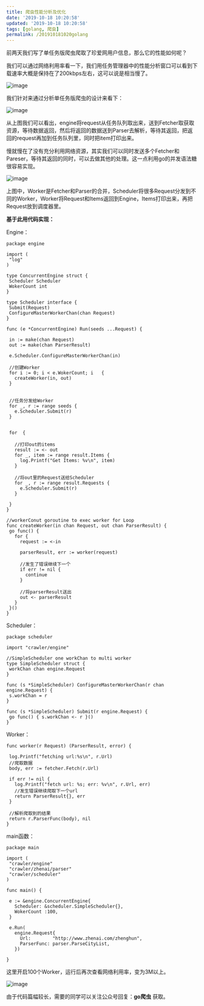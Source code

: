 ```yaml
---
title: 爬虫性能分析及优化
date: '2019-10-18 10:20:58'
updated: '2019-10-18 10:20:58'
tags: [golang, 爬虫]
permalink: /201910181020golang
---
```

前两天我们写了单任务版爬虫爬取了珍爱网用户信息，那么它的性能如何呢？

我们可以通过网络利用率看一下，我们用任务管理器中的性能分析窗口可以看到下载速率大概是保持在了200kbps左右，这可以说是相当慢了。

![image](https://img-blog.csdnimg.cn/20191018002910414.jpeg?x-oss-process=image/watermark,type_ZmFuZ3poZW5naGVpdGk,shadow_10,text_aHR0cHM6Ly9saWFiaW8uYmxvZy5jc2RuLm5ldA==,size_16,color_FFFFFF,t_70)

我们针对来通过分析单任务版爬虫的设计来看下：

![image](https://img-blog.csdnimg.cn/20191018002910629.jpeg?x-oss-process=image/watermark,type_ZmFuZ3poZW5naGVpdGk,shadow_10,text_aHR0cHM6Ly9saWFiaW8uYmxvZy5jc2RuLm5ldA==,size_16,color_FFFFFF,t_70)

从上图我们可以看出，engine将request从任务队列取出来，送到Fetcher取获取资源，等待数据返回，然后将返回的数据送到Parser去解析，等待其返回，把返回的request再加到任务队列里，同时把item打印出来。

慢就慢在了没有充分利用网络资源，其实我们可以同时发送多个Fetcher和Pareser，等待其返回的同时，可以去做其他的处理。这一点利用go的并发语法糖很容易实现。

![image](https://img-blog.csdnimg.cn/20191018002910881.jpeg?x-oss-process=image/watermark,type_ZmFuZ3poZW5naGVpdGk,shadow_10,text_aHR0cHM6Ly9saWFiaW8uYmxvZy5jc2RuLm5ldA==,size_16,color_FFFFFF,t_70)

上图中，Worker是Fetcher和Parser的合并，Scheduler将很多Request分发到不同的Worker，Worker将Request和Items返回到Engine，Items打印出来，再把Request放到调度器里。

**基于此用代码实现：**

Engine：

```
package engine

import (
 "log"
)

type ConcurrentEngine struct {
 Scheduler Scheduler
 WokerCount int
}

type Scheduler interface {
 Submit(Request)
 ConfigureMasterWorkerChan(chan Request)
}

func (e *ConcurrentEngine) Run(seeds ...Request) {

 in := make(chan Request)
 out := make(chan ParserResult)

 e.Scheduler.ConfigureMasterWorkerChan(in)

 //创建Worker
 for i := 0; i < e.WokerCount; i   {
   createWorker(in, out)
 }


 //任务分发给Worker
 for _, r := range seeds {
   e.Scheduler.Submit(r)
 }


 for  {

   //打印out的items
   result := <- out
   for _, item := range result.Items {
     log.Printf("Get Items: %v\n", item)
   }

   //将out里的Request送给Scheduler
   for _, r := range result.Requests {
     e.Scheduler.Submit(r)
   }

 }
}

//workerConut goroutine to exec worker for Loop
func createWorker(in chan Request, out chan ParserResult) {
 go func() {
   for {
     request := <-in

     parserResult, err := worker(request)

     //发生了错误继续下一个
     if err != nil {
       continue
     }

     //将parserResult送出
     out <- parserResult
   }
 }()
}
```

Scheduler：

```
package scheduler

import "crawler/engine"

//SimpleScheduler one workChan to multi worker
type SimpleScheduler struct {
 workChan chan engine.Request
}

func (s *SimpleScheduler) ConfigureMasterWorkerChan(r chan engine.Request) {
 s.workChan = r
}

func (s *SimpleScheduler) Submit(r engine.Request) {
 go func() { s.workChan <- r }()
}
```

Worker：

```
func worker(r Request) (ParserResult, error) {

 log.Printf("fetching url:%s\n", r.Url)
 //爬取数据
 body, err := fetcher.Fetch(r.Url)

 if err != nil {
   log.Printf("fetch url: %s; err: %v\n", r.Url, err)
   //发生错误继续爬取下一个url
   return ParserResult{}, err
 }

 //解析爬取到的结果
 return r.ParserFunc(body), nil
}
```

main函数：

```
package main

import (
 "crawler/engine"
 "crawler/zhenai/parser"
 "crawler/scheduler"
)

func main() {

 e := &engine.ConcurrentEngine{
   Scheduler: &scheduler.SimpleScheduler{},
   WokerCount :100,
 }

 e.Run(
   engine.Request{
     Url:        "http://www.zhenai.com/zhenghun",
     ParserFunc: parser.ParseCityList,
   })

}
```

这里开启100个Worker，运行后再次查看网络利用率，变为3M以上。

![image](https://img-blog.csdnimg.cn/20191018002911111.jpeg?x-oss-process=image/watermark,type_ZmFuZ3poZW5naGVpdGk,shadow_10,text_aHR0cHM6Ly9saWFiaW8uYmxvZy5jc2RuLm5ldA==,size_16,color_FFFFFF,t_70)

由于代码篇幅较长，需要的同学可以关注公众号回复：**go爬虫** 获取。
